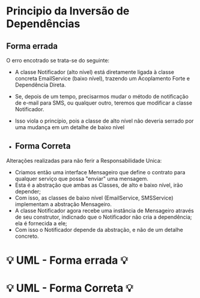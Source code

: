 # Principio da Inversão de Dependências

## Forma errada
O erro encotrado se trata-se do seguinte:
- A classe Notificador (alto nível) está diretamente ligada à classe concreta EmailService (baixo nível), trazendo um Acoplamento Forte e Dependência Direta.
- Se, depois de um tempo, precisarmos mudar o método de notificação de e-mail para SMS, ou qualquer outro, teremos que modificar a classe Notificador.
- Isso viola o princípio, pois a classe de alto nível não deveria serrado por uma mudança em um detalhe de baixo nível

- ## Forma Correta
Alterações realizadas para não ferir a Responsabilidade Unica:
- Criamos então uma interface Mensageiro que define o contrato para qualquer serviço que possa "enviar" uma mensagem.
- Esta é a abstração que ambas as Classes, de alto e baixo nível, irão depender;
- Com isso, as classes de baixo nível (EmailService, SMSService) implementam a abstração Mensageiro.
- A classe Notificador agora recebe uma instância de Mensageiro através de seu construtor, indicnado que o Notificador não cria a dependência; ela é fornecida a ele;
- Com isso o Notificador depende da abstração, e não de um detalhe concreto.

#  :bulb: UML - Forma errada :bulb:

#  :bulb: UML - Forma Correta :bulb:
